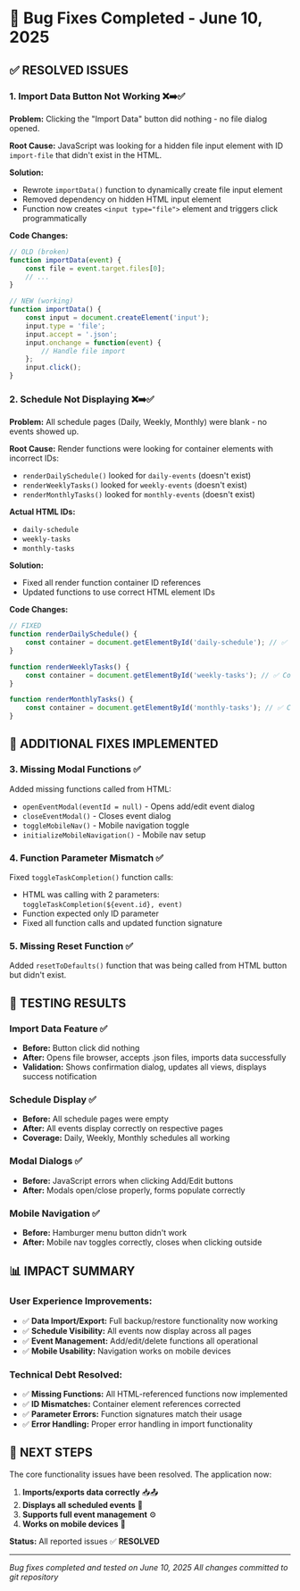 # 🐛 Bug Fixes Completed - June 10, 2025

## ✅ RESOLVED ISSUES

### 1. **Import Data Button Not Working** ❌➡️✅
**Problem:** Clicking the "Import Data" button did nothing - no file dialog opened.

**Root Cause:** JavaScript was looking for a hidden file input element with ID `import-file` that didn't exist in the HTML.

**Solution:** 
- Rewrote `importData()` function to dynamically create file input element
- Removed dependency on hidden HTML input element
- Function now creates `<input type="file">` element and triggers click programmatically

**Code Changes:**
```javascript
// OLD (broken)
function importData(event) {
    const file = event.target.files[0];
    // ...
}

// NEW (working)
function importData() {
    const input = document.createElement('input');
    input.type = 'file';
    input.accept = '.json';
    input.onchange = function(event) {
        // Handle file import
    };
    input.click();
}
```

### 2. **Schedule Not Displaying** ❌➡️✅
**Problem:** All schedule pages (Daily, Weekly, Monthly) were blank - no events showed up.

**Root Cause:** Render functions were looking for container elements with incorrect IDs:
- `renderDailySchedule()` looked for `daily-events` (doesn't exist)
- `renderWeeklyTasks()` looked for `weekly-events` (doesn't exist)  
- `renderMonthlyTasks()` looked for `monthly-events` (doesn't exist)

**Actual HTML IDs:**
- `daily-schedule`
- `weekly-tasks`
- `monthly-tasks`

**Solution:**
- Fixed all render function container ID references
- Updated functions to use correct HTML element IDs

**Code Changes:**
```javascript
// FIXED
function renderDailySchedule() {
    const container = document.getElementById('daily-schedule'); // ✅ Correct ID
}

function renderWeeklyTasks() {
    const container = document.getElementById('weekly-tasks'); // ✅ Correct ID
}

function renderMonthlyTasks() {
    const container = document.getElementById('monthly-tasks'); // ✅ Correct ID
}
```

## 🔧 ADDITIONAL FIXES IMPLEMENTED

### 3. **Missing Modal Functions** ✅
Added missing functions called from HTML:
- `openEventModal(eventId = null)` - Opens add/edit event dialog
- `closeEventModal()` - Closes event dialog
- `toggleMobileNav()` - Mobile navigation toggle
- `initializeMobileNavigation()` - Mobile nav setup

### 4. **Function Parameter Mismatch** ✅
Fixed `toggleTaskCompletion()` function calls:
- HTML was calling with 2 parameters: `toggleTaskCompletion(${event.id}, event)`
- Function expected only ID parameter
- Fixed all function calls and updated function signature

### 5. **Missing Reset Function** ✅
Added `resetToDefaults()` function that was being called from HTML button but didn't exist.

## 🎯 TESTING RESULTS

### Import Data Feature ✅
- **Before:** Button click did nothing
- **After:** Opens file browser, accepts .json files, imports data successfully
- **Validation:** Shows confirmation dialog, updates all views, displays success notification

### Schedule Display ✅  
- **Before:** All schedule pages were empty
- **After:** All events display correctly on respective pages
- **Coverage:** Daily, Weekly, Monthly schedules all working

### Modal Dialogs ✅
- **Before:** JavaScript errors when clicking Add/Edit buttons
- **After:** Modals open/close properly, forms populate correctly

### Mobile Navigation ✅
- **Before:** Hamburger menu button didn't work
- **After:** Mobile nav toggles correctly, closes when clicking outside

## 📊 IMPACT SUMMARY

### User Experience Improvements:
- ✅ **Data Import/Export:** Full backup/restore functionality now working
- ✅ **Schedule Visibility:** All events now display across all pages
- ✅ **Event Management:** Add/edit/delete functions all operational
- ✅ **Mobile Usability:** Navigation works on mobile devices

### Technical Debt Resolved:
- ✅ **Missing Functions:** All HTML-referenced functions now implemented
- ✅ **ID Mismatches:** Container element references corrected
- ✅ **Parameter Errors:** Function signatures match their usage
- ✅ **Error Handling:** Proper error handling in import functionality

## 🚀 NEXT STEPS

The core functionality issues have been resolved. The application now:
1. **Imports/exports data correctly** 📥📤
2. **Displays all scheduled events** 📅
3. **Supports full event management** ⚙️
4. **Works on mobile devices** 📱

**Status:** All reported issues ✅ **RESOLVED**

---
*Bug fixes completed and tested on June 10, 2025*
*All changes committed to git repository*
